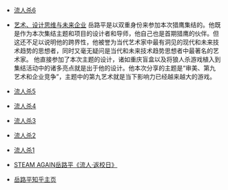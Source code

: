 - [流人杀6](https://mp.weixin.qq.com/s/D9hezLYL41DfF2I-GcXGFg)
- [艺术、设计思维与未来企业](https://mp.weixin.qq.com/s/I2ACQCjKYKzP9IUuwDHhbA)
岳路平是以双重身份来参加本次猎鹰集结的。他既是作为本次集结主题和项目的设计者和导师，他自己也是首期猎鹰的伙伴。但这还不足以说明他的跨界性，他被誉为当代艺术家中最有洞见的现代和未来技术趋势的思想者，同时又毫无疑问是当代和未来技术趋势思想者中最著名的艺术家。
他直接参加了本次主题的设计，诸如重庆盲盒以及将狼人杀游戏植入到集结活动中的诸多亮点就是出于他的设计。他本次分享的主题是“审美、第九艺术和企业竞争”，主题中的第九艺术就是当下影响力已经越来越大的游戏。
- [流人杀5](https://mp.weixin.qq.com/s/uQHAumHSCKfZuOOD1FWmrQ)
- [流人杀4](https://mp.weixin.qq.com/s/sWpd2kzwLHiBRtzhzwtYiw)
- [流人杀3](https://mp.weixin.qq.com/s/cJf06-uZDnraE6B5nE5N4w)
- [流人杀2](https://mp.weixin.qq.com/s/wNfxPFtdN7Yoiq15Ahia0Q)
- [流人杀1](https://mp.weixin.qq.com/s/YbfaPl4uXY1ypWDidiRbnQ)

- [STEAM AGAIN岳路平《流人·返校日》](https://www.youtube.com/channel/UCQlmA0QuuMf4QhInoBA4u_w)
- [岳路平知乎主页](https://www.zhihu.com/people/yue-lu-ping)
